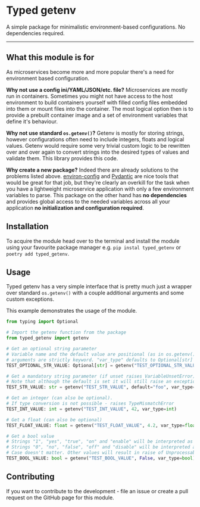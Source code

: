 # Typed getenv

A simple package for minimalistic environment-based configurations. No dependencies required.

---

## What this module is for

As microservices become more and more popular there's a need for environment based configuration.

**Why not use a config ini/YAML/JSON/etc. file?** Microservices are mostly run in containers. Sometimes you might not
have access to the host environment to build containers yourself with filled config files embedded into them or mount
files into the container. The most logical option then is to provide a prebuilt container image and a set of environment
variables that define it's behaviour.

**Why not use standard `os.getenv()`?** Getenv is mostly for storing strings, however configurations often need to
include integers, floats and logical values. Getenv would require some very trivial custom logic to be rewritten over
and over again to convert strings into the desired types of values and validate them. This library provides this code.

**Why create a new package?** Indeed there are already solutions to the problems listed above.
[environ-config](https://pypi.org/project/environ-config/) and [Pydantic](https://pypi.org/project/pydantic/) are nice
tools that would be great for that job, but they're clearly an overkill for the task when you have a lightweight
microservice application with only a few environment variables to parse. This package on the other hand has **no
dependencies** and provides global access to the needed variables across all your application **no initialization and
configuration required**.

## Installation

To acquire the module head over to the terminal and install the module using your favourite package manager e.g.
`pip instal typed_getenv` or `poetry add typed_getenv`.

## Usage

Typed getenv has a very simple interface that is pretty much just a wrapper over standard `os.getenv()` with a couple
additional arguments and some custom exceptions.

This example demonstrates the usage of the module.

```python
from typing import Optional

# Import the getenv function from the package
from typed_getenv import getenv

# Get an optional string parameter
# Variable name and the default value are positional (as in os.getenv()) but "var_type" and "optional"
# arguments are strictly keyword. "var_type" defaults to Optional[str] and "optional" defaults to False.
TEST_OPTIONAL_STR_VALUE: Optional[str] = getenv("TEST_OPTIONAL_STR_VALUE", optional=True)

# Get a mandatory string parameter (if unset raises VariableUnsetError)
# Note that although the default is set it will still raise an exception unless the "optional" argument is set to True
TEST_STR_VALUE: str = getenv("TEST_STR_VALUE", default="foo", var_type=str)

# Get an integer (can also be optional).
# If type conversion is not possible - raises TypeMismatchError
TEST_INT_VALUE: int = getenv("TEST_INT_VALUE", 42, var_type=int)

# Get a float (can also be optional)
TEST_FLOAT_VALUE: float = getenv("TEST_FLOAT_VALUE", 4.2, var_type=float)

# Get a bool value
# Strings "1", "yes", "true", "on" and "enable" will be interpreted as True
# Strings "0", "no", "false", "off" and "disable" will be interpreted as False
# Case doesn't matter. Other values will result in raise of UnprocessableValueError
TEST_BOOL_VALUE: bool = getenv("TEST_BOOL_VALUE", False, var_type=bool)
```

## Contributing

If you want to contribute to the development - file an issue or create a pull request on the GitHub page for this
module.
